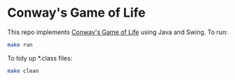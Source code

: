 # Conway's Game of Life

This repo implements [Conway's Game of Life](https://en.wikipedia.org/wiki/Conway%27s_Game_of_Life) using Java and Swing. To run:

```bash
make run
```

To tidy up *.class files:

```bash
make clean
```
